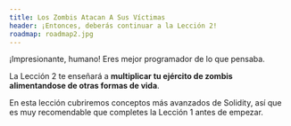 ```yaml
---
title: Los Zombis Atacan A Sus Víctimas
header: ¡Entonces, deberás continuar a la Lección 2!
roadmap: roadmap2.jpg
---
```


¡Impresionante, humano! Eres mejor programador de lo que pensaba.

La Lección 2 te enseñará a **multiplicar tu ejército de zombis alimentandose de
otras formas de vida**.

En esta lección cubriremos conceptos más avanzados de Solidity, así que es muy
recomendable que completes la Lección 1 antes de empezar.
